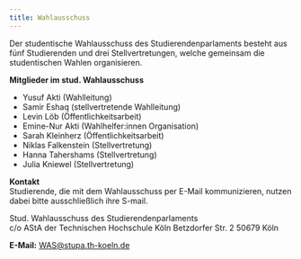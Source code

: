 ```yaml
---
title: Wahlausschuss
---
```


Der studentische Wahlausschuss des Studierendenparlaments besteht aus fünf Studierenden und drei Stellvertretungen, welche gemeinsam die studentischen Wahlen organisieren.

**Mitglieder im stud. Wahlausschuss**

- Yusuf Akti (Wahlleitung)
- Samir Eshaq (stellvertretende Wahlleitung)
- Levin Löb (Öffentlichkeitsarbeit)
- Emine-Nur Akti (Wahlhelfer:innen Organisation)
- Sarah Kleinherz (Öffentlichkeitsarbeit)
- Niklas Falkenstein (Stellvertretung)
- Hanna Tahershams (Stellvertretung)
- Julia Kniewel (Stellvertretung)

**Kontakt**  
Studierende, die mit dem Wahlausschuss per E-Mail kommunizieren, nutzen dabei bitte ausschließlich ihre S-mail.

Stud. Wahlausschuss des Studierendenparlaments  
c/o AStA der Technischen Hochschule Köln
Betzdorfer Str. 2
50679 Köln

**E-Mail:** WAS@stupa.th-koeln.de
